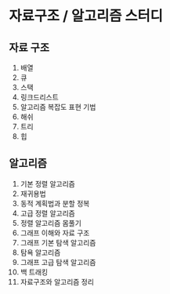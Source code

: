 # 자료구조 / 알고리즘 스터디
## 자료 구조

1. 배열 
2. 큐
3. 스택
4. 링크드리스트
5. 알고리즘 복잡도 표현 기법
6. 해쉬
7. 트리
8. 힙



## 알고리즘

1. 기본 정렬 알고리즘
2. 재귀용법
3. 동적 계획법과 분할 정복
4. 고급 정렬 알고리즘
5. 정렬 알고리즘 몸풀기
6. 그래프 이해와 자료 구조
7. 그래프 기본 탐색 알고리즘
8. 탐욕 알고리즘
9. 그래프 고급 탐색 알고리즘
10. 백 트래킹
11. 자료구조와 알고리즘 정리
